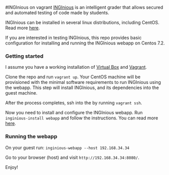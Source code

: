 #INGInious on vagrant
[INGInious](http://www.inginious.org/) is an intelligent grader that allows secured and automated testing of code made by students.

INGInious can be installed in several linux distributions, including CentOS. Read more [here](http://inginious.readthedocs.org/en/latest/install_doc/installation.html).

If you are interested in testing INGInious, this repo provides basic configuration for installing and running the INGInious webapp on Centos 7.2.

### Getting started
I assume you have a working installation of [Virtual Box](https://www.virtualbox.org/) and [Vagrant](https://www.vagrantup.com/).

Clone the repo and run `vagrant up`. Your CentOS machine will be provisioned with the minimal software requirements to run INGInious using the webapp.
This step will install INGInious, and its dependencies into the guest machine.

After the process completes, ssh into the by running `vagrant ssh`.

Now you need to install and configure the INGInious webapp. Run `inginious-install webapp` and follow the instructions. You can read more [here](http://inginious.readthedocs.org/en/latest/install_doc/installation.html#configuring-and-starting-inginious).

### Running the webapp
On your guest run: `inginious-webapp --host 192.168.34.34`

Go to your browser (host) and visit `http://192.168.34.34:8080/`.

Enjoy!
